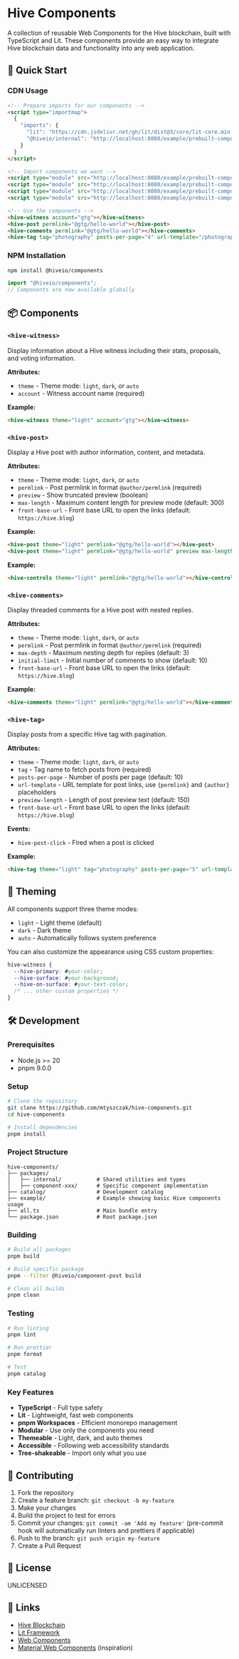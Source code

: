 # Hive Components

A collection of reusable Web Components for the Hive blockchain, built with TypeScript and Lit. These components provide an easy way to integrate Hive blockchain data and functionality into any web application.

## 🚀 Quick Start

### CDN Usage

```html
<!-- Prepare imports for our components -->
<script type="importmap">
  {
    "imports": {
      "lit": "https://cdn.jsdelivr.net/gh/lit/dist@3/core/lit-core.min.js",
      "@hiveio/internal": "http://localhost:8080/example/prebuilt-components/hive-internal.js"
    }
  }
</script>

<!-- Import components we want -->
<script type="module" src="http://localhost:8080/example/prebuilt-components/hive-post.js"></script>
<script type="module" src="http://localhost:8080/example/prebuilt-components/hive-witness.js"></script>
<script type="module" src="http://localhost:8080/example/prebuilt-components/hive-comments.js"></script>
<script type="module" src="http://localhost:8080/example/prebuilt-components/hive-tag.js"></script>

<!-- Use the components -->
<hive-witness account="gtg"></hive-witness>
<hive-post permlink="@gtg/hello-world"></hive-post>
<hive-comments permlink="@gtg/hello-world"></hive-comments>
<hive-tag tag="photography" posts-per-page="4" url-template="/photography/{permlink}"></hive-tag>
```

### NPM Installation

```bash
npm install @hiveio/components
```

```javascript
import "@hiveio/components";
// Components are now available globally
```

## 📦 Components

### `<hive-witness>`

Display information about a Hive witness including their stats, proposals, and voting information.

**Attributes:**

- `theme` - Theme mode: `light`, `dark`, or `auto`
- `account` - Witness account name (required)

**Example:**

```html
<hive-witness theme="light" account="gtg"></hive-witness>
```

### `<hive-post>`

Display a Hive post with author information, content, and metadata.

**Attributes:**

- `theme` - Theme mode: `light`, `dark`, or `auto`
- `permlink` - Post permlink in format `@author/permlink` (required)
- `preview` - Show truncated preview (boolean)
- `max-length` - Maximum content length for preview mode (default: 300)
- `front-base-url` - Front base URL to open the links (default: `https://hive.blog`)

**Example:**

```html
<hive-post theme="light" permlink="@gtg/hello-world"></hive-post>
<hive-post theme="light" permlink="@gtg/hello-world" preview max-length="150"></hive-post>
```

**Example:**

```html
<hive-controls theme="light" permlink="@gtg/hello-world"></hive-controls>
```

### `<hive-comments>`

Display threaded comments for a Hive post with nested replies.

**Attributes:**

- `theme` - Theme mode: `light`, `dark`, or `auto`
- `permlink` - Post permlink in format `@author/permlink` (required)
- `max-depth` - Maximum nesting depth for replies (default: 3)
- `initial-limit` - Initial number of comments to show (default: 10)
- `front-base-url` - Front base URL to open the links (default: `https://hive.blog`)

**Example:**

```html
<hive-comments theme="light" permlink="@gtg/hello-world"></hive-comments>
```

### `<hive-tag>`

Display posts from a specific Hive tag with pagination.

**Attributes:**

- `theme` - Theme mode: `light`, `dark`, or `auto`
- `tag` - Tag name to fetch posts from (required)
- `posts-per-page` - Number of posts per page (default: 10)
- `url-template` - URL template for post links, use `{permlink}` and `{author}` placeholders
- `preview-length` - Length of post preview text (default: 150)
- `front-base-url` - Front base URL to open the links (default: `https://hive.blog`)

**Events:**

- `hive-post-click` - Fired when a post is clicked

**Example:**

```html
<hive-tag theme="light" tag="photography" posts-per-page="5" url-template="/post/{author}/{permlink}"></hive-tag>
```

## 🎨 Theming

All components support three theme modes:

- `light` - Light theme (default)
- `dark` - Dark theme
- `auto` - Automatically follows system preference

You can also customize the appearance using CSS custom properties:

```css
hive-witness {
  --hive-primary: #your-color;
  --hive-surface: #your-background;
  --hive-on-surface: #your-text-color;
  /* ... other custom properties */
}
```

## 🛠️ Development

### Prerequisites

- Node.js >= 20
- pnpm 9.0.0

### Setup

```bash
# Clone the repository
git clone https://github.com/mtyszczak/hive-components.git
cd hive-components

# Install dependencies
pnpm install
```

### Project Structure

```text
hive-components/
├── packages/
│   ├── internal/           # Shared utilities and types
│   ├── component-xxx/      # Specific component implementation
├── catalog/                # Development catalog
├── example/                # Example showing basic Hive components usage
├── all.ts                  # Main bundle entry
└── package.json            # Root package.json
```

### Building

```bash
# Build all packages
pnpm build

# Build specific package
pnpm --filter @hiveio/component-post build

# Clean all builds
pnpm clean
```

### Testing

```bash
# Run linting
pnpm lint

# Run prettier
pnpm format

# Test
pnpm catalog
```

### Key Features

- **TypeScript** - Full type safety
- **Lit** - Lightweight, fast web components
- **pnpm Workspaces** - Efficient monorepo management
- **Modular** - Use only the components you need
- **Themeable** - Light, dark, and auto themes
- **Accessible** - Following web accessibility standards
- **Tree-shakeable** - Import only what you use

## 🤝 Contributing

1. Fork the repository
2. Create a feature branch: `git checkout -b my-feature`
3. Make your changes
4. Build the project to test for errors
5. Commit your changes: `git commit -am 'Add my feature'` (pre-commit hook will automatically run linters and prettiers if applicable)
6. Push to the branch: `git push origin my-feature`
7. Create a Pull Request

## 📝 License

UNLICENSED

## 🔗 Links

- [Hive Blockchain](https://hive.io)
- [Lit Framework](https://lit.dev)
- [Web Components](https://developer.mozilla.org/en-US/docs/Web/Web_Components)
- [Material Web Components](https://github.com/material-components/material-web) (inspiration)
